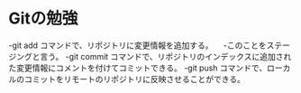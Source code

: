 # Gitの勉強

-git add コマンドで、リポジトリに変更情報を追加する。
　-このことをステージングと言う。
-git commit コマンドで、リポジトリのインデックスに追加された変更情報にコメントを付けてコミットできる。
-git push コマンドで、ローカルのコミットをリモートのリポジトリに反映させることができる。
